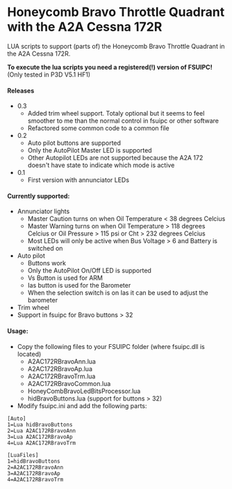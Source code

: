 # Honeycomb Bravo Throttle Quadrant with the A2A Cessna 172R

LUA scripts to support (parts of) the Honeycomb Bravo Throttle Quadrant in the A2A Cessna 172R.

**To execute the lua scripts you need a registered(!) version of FSUIPC!**
(Only tested in P3D V5.1 HF1)

#### Releases
* 0.3
  * Added trim wheel support. Totaly optional but it seems to feel smoother to me than the normal control in fsuipc or other software
  * Refactored some common code to a common file
* 0.2
  * Auto pilot buttons are supported
  * Only the AutoPilot Master LED is supported
  * Other Autopilot LEDs are not supported because the A2A 172 doesn't have state to indicate which mode is active
* 0.1
  * First version with annunciator LEDs

#### Currently supported:
* Annunciator lights
  * Master Caution turns on when Oil Temperature < 38 degrees Celcius
  * Master Warning turns on when Oil Temperature > 118 degrees Celcius or Oil Pressure > 115 psi or Cht > 232 degrees Celcius
  * Most LEDs will only be active when Bus Voltage > 6 and Battery is switched on
* Auto pilot
  * Buttons work
  * Only the AutoPilot On/Off LED is supported
  * Vs Button is used for ARM
  * Ias button is used for the Barometer
  * When the selection switch is on Ias it can be used to adjust the barometer
* Trim wheel
* Support in fsuipc for Bravo buttons > 32

#### Usage:
* Copy the following files to your FSUIPC folder (where fsuipc.dll is located)
  * A2AC172RBravoAnn.lua
  * A2AC172RBravoAp.lua
  * A2AC172RBravoTrm.lua
  * A2AC172RBravoCommon.lua
  * HoneyCombBravoLedBitsProcessor.lua
  * hidBravoButtons.lua (support for buttons > 32)
* Modify fsuipc.ini and add the following parts:

```
[Auto]
1=Lua hidBravoButtons
2=Lua A2AC172RBravoAnn
3=Lua A2AC172RBravoAp
4=Lua A2AC172RBravoTrm

[LuaFiles]
1=hidBravoButtons
2=A2AC172RBravoAnn
3=A2AC172RBravoAp
4=A2AC172RBravoTrm
```
